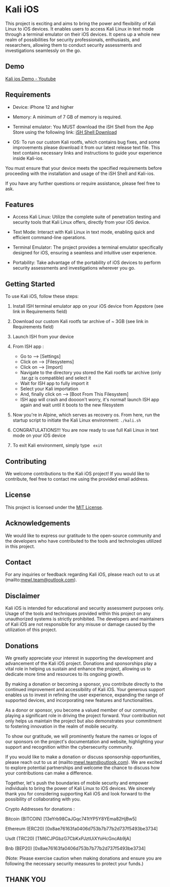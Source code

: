 # Kali iOS

This project is exciting and aims to bring the power and flexibility of Kali Linux to iOS devices. It enables users to access Kali Linux in text mode through a terminal emulator on their iOS devices. It opens up a whole new realm of possibilities for security professionals, enthusiasts, and researchers, allowing them to conduct security assessments and investigations seamlessly on the go.

## Demo

[Kali ios Demo - Youtube](https://youtube.com/shorts/FXRcoyhpIis?si=Vc2z5c0ExcKBH4fa)

## Requirements

- Device: iPhone 12 and higher
  
- Memory: A minimum of 7 GB of memory is required.
  
- Terminal emulator: You MUST download the iSH Shell from the App Store using the following link: [iSH Shell Download](https://apps.apple.com/gb/app/ish-shell/id1436902243)
  
- OS: To run our custom Kali rootfs, which contains bug fixes, and some improvements please download it from our latest release text file. This text contains necessary links and instructions to guide your experience inside Kali-ios.

You must ensure that your device meets the specified requirements before proceeding with the installation and usage of the iSH Shell and Kali-ios.

If you have any further questions or require assistance, please feel free to ask.

## Features

- Access Kali Linux: Utilize the complete suite of penetration testing and security tools that Kali Linux offers, directly from your iOS device.

- Text Mode: Interact with Kali Linux in text mode, enabling quick and efficient command-line operations.

- Terminal Emulator: The project provides a terminal emulator specifically designed for iOS, ensuring a seamless and intuitive user experience.

- Portability: Take advantage of the portability of iOS devices to perform security assessments and investigations wherever you go.

## Getting Started

To use Kali iOS, follow these steps:

1. Install ISH terminal emulator app on your iOS device from Appstore (see link in Requirements field)

2. Download our custom Kali rootfs tar archive of ~ 3GB (see link in Requirements field)

3. Launch ISH from your device

4. From ISH app :
   - Go to --> [Settings]
   - Click on --> [Filesystems]
   - Click on --> [Import]
   - Navigate to the directory you stored the Kali rootfs tar archive (only .tar.gz is compatible) and select it
   - Wait for ISH app to fully import it
   - Select your Kali importation
   - And, finally click on --> [Boot From This Filesystem]
   - ISH app will crash and doooon't worry, it's normal! launch ISH app again and wait until it boots to the new filesystem

5. Now you're in Alpine, which serves as recovery os. From here, run the startup script to initiate the Kali Linux environment:   ``` ./kali.sh   ```

6. CONGRATULATIONS!!! You are now ready to use full Kali Linux in text mode on your iOS device

7. To exit Kali environment, simply type  ```  exit  ```

## Contributing

We welcome contributions to the Kali iOS project! If you would like to contribute, feel free to contact me using the provided email address.

## License

This project is licensed under the [MIT License](LICENSE).

## Acknowledgements

We would like to express our gratitude to the open-source community and the developers who have contributed to the tools and technologies utilized in this project.

## Contact

For any inquiries or feedback regarding Kali iOS, please reach out to us at (mailto:mewl.team@outlook.com).

## Disclaimer

Kali iOS is intended for educational and security assessment purposes only. Usage of the tools and techniques provided within this project on any unauthorized systems is strictly prohibited. The developers and maintainers of Kali iOS are not responsible for any misuse or damage caused by the utilization of this project.


## Donations

We greatly appreciate your interest in supporting the development and advancement of the Kali iOS project. Donations and sponsorships play a vital role in helping us sustain and enhance the project, allowing us to dedicate more time and resources to its ongoing growth.

By making a donation or becoming a sponsor, you contribute directly to the continued improvement and accessibility of Kali iOS. Your generous support enables us to invest in refining the user experience, expanding the range of supported devices, and incorporating new features and functionalities.

As a donor or sponsor, you become a valued member of our community, playing a significant role in driving the project forward. Your contribution not only helps us maintain the project but also demonstrates your commitment to fostering innovation in the realm of mobile security.

To show our gratitude, we will prominently feature the names or logos of our sponsors on the project's documentation and website, highlighting your support and recognition within the cybersecurity community.

If you would like to make a donation or discuss sponsorship opportunities, please reach out to us at (mailto:mewl.team@outlook.com). We are excited to explore potential partnerships and welcome the chance to discuss how your contributions can make a difference.

Together, let's push the boundaries of mobile security and empower individuals to bring the power of Kali Linux to iOS devices. We sincerely thank you for considering supporting Kali iOS and look forward to the possibility of collaborating with you.

Crypto Addresses for donations :

Bitcoin (BITCOIN) [13eYrb98CaJGqc741tYP5Y8YEma82HjBw5]

Ethereum (ERC20) [0x8ae76163fa0406d753b7b77b2d737f5493be3734]

Usdt (TRC20) [TM6CJPGbzG7CbKxPJztUiXYoHcGncAb9jA]

Bnb (BEP20) [0x8ae76163fa0406d753b7b77b2d737f5493be3734]


(Note: Please exercise caution when making donations and ensure you are following the necessary security measures to protect your funds.)

## THANK YOU
